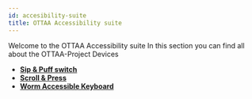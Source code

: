 ```yaml
---
id: accesibility-suite
title: OTTAA Accessibility suite
---
```

Welcome to the OTTAA Accessibility suite
In this section you can find all about the OTTAA-Project Devices

* **[Sip & Puff switch](/docs/sippAndPuff)**
* **[Scroll & Press](/docs/scrollAndPress)**
* **[Worm Accessible Keyboard](/docs/wormAccessible)**

